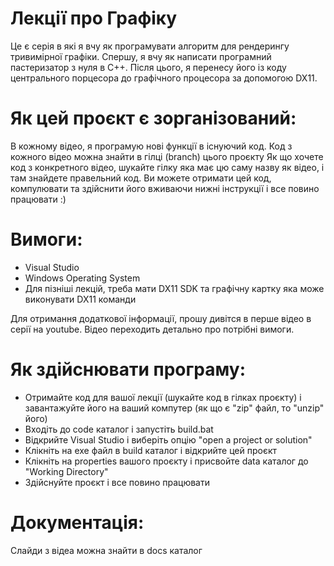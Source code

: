 # Лекції про Графіку

Це є серія в які я вчу як програмувати алгоритм для рендерингу тривимірної графіки. Спершу, я вчу як написати програмний пастеризатор з нуля в C++. Після цього, я перенесу його із коду центрального порцесора до графічного процесора за допомогою DX11. 

# Як цей проєкт є зорганізований:

В кожному відео, я програмую нові функції в існуючий код. Код з кожного відео можна знайти в гілці (branch) цього проєкту Як що хочете код з конкретного відео, шукайте гілку яка має цю саму назву як відео, і там знайдете правельний код. Ви можете отримати цей код, компулювати та здійснити його вживаючи нижні інструкції і все повино працювати :)

# Вимоги:
 - Visual Studio 
 - Windows Operating System
 - Для пізніші лекцій, треба мати DX11 SDK та графічну картку яка може виконувати DX11 команди

Для отримання додаткової інформації, прошу дивітся в перше відео в серії на youtube. Відео переходить детально про потрібні вимоги.

# Як здійснювати програму:
 - Отримайте код для вашої лекції (шукайте код в гілках проєкту) і завантажуйте його на ваший компутер (як що є "zip" файл, то "unzip" його)
 - Входіть до code каталог і запустіть build.bat
 - Відкрийте Visual Studio і виберіть опцію "open a project or solution"
 - Клікніть на exe файл в build каталог і відкрийте цей проєкт
 - Клікніть на properties вашого проєкту і присвойте data каталог до "Working Directory"
 - Здійснуйте проєкт і все повино працювати

# Документація:

Слайди з відеа можна знайти в docs каталог
